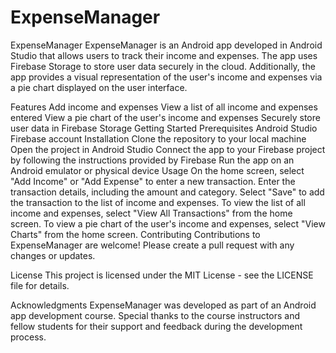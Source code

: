 # ExpenseManager
ExpenseManager
ExpenseManager is an Android app developed in Android Studio that allows users to track their income and expenses. The app uses Firebase Storage to store user data securely in the cloud. Additionally, the app provides a visual representation of the user's income and expenses via a pie chart displayed on the user interface.

Features
Add income and expenses
View a list of all income and expenses entered
View a pie chart of the user's income and expenses
Securely store user data in Firebase Storage
Getting Started
Prerequisites
Android Studio
Firebase account
Installation
Clone the repository to your local machine
Open the project in Android Studio
Connect the app to your Firebase project by following the instructions provided by Firebase
Run the app on an Android emulator or physical device
Usage
On the home screen, select "Add Income" or "Add Expense" to enter a new transaction.
Enter the transaction details, including the amount and category.
Select "Save" to add the transaction to the list of income and expenses.
To view the list of all income and expenses, select "View All Transactions" from the home screen.
To view a pie chart of the user's income and expenses, select "View Charts" from the home screen.
Contributing
Contributions to ExpenseManager are welcome! Please create a pull request with any changes or updates.

License
This project is licensed under the MIT License - see the LICENSE file for details.

Acknowledgments
ExpenseManager was developed as part of an Android app development course. Special thanks to the course instructors and fellow students for their support and feedback during the development process.




